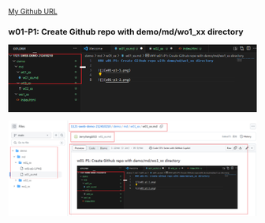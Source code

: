 [My Github URL](https://github.com/JerryJiang1015/1121-sweb-demo-212410210)

### w01-P1: Create Github repo with demo/md/wo1_xx directory

![](w01-p1-1.PNG)

![](w01-p1-2.PNG)
